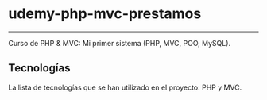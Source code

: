 # udemy-php-mvc-prestamos

---

Curso de PHP &amp; MVC: Mi primer sistema (PHP, MVC, POO, MySQL).

## Tecnologías

La lista de tecnologías que se han utilizado en el proyecto:
PHP y MVC.
